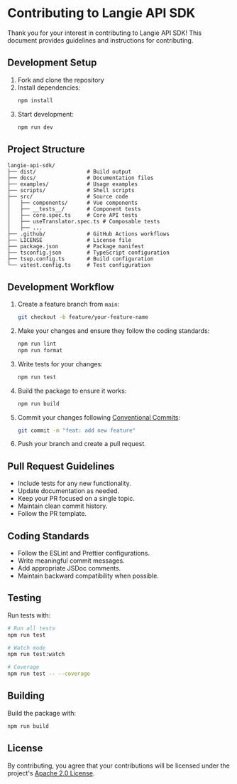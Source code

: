 # Contributing to Langie API SDK

Thank you for your interest in contributing to Langie API SDK! This document provides guidelines and instructions for contributing.

## Development Setup

1. Fork and clone the repository
2. Install dependencies:
   ```bash
   npm install
   ```
3. Start development:
   ```bash
   npm run dev
   ```

## Project Structure

```
langie-api-sdk/
├── dist/                # Build output
├── docs/                # Documentation files
├── examples/            # Usage examples
├── scripts/             # Shell scripts
├── src/                 # Source code
│   ├── components/      # Vue components
│   ├── __tests__/       # Component tests
│   ├── core.spec.ts     # Core API tests
│   ├── useTranslator.spec.ts # Composable tests
│   ├── ...
├── .github/             # GitHub Actions workflows
├── LICENSE              # License file
├── package.json         # Package manifest
├── tsconfig.json        # TypeScript configuration
├── tsup.config.ts       # Build configuration
└── vitest.config.ts     # Test configuration
```

## Development Workflow

1. Create a feature branch from `main`:

   ```bash
   git checkout -b feature/your-feature-name
   ```

2. Make your changes and ensure they follow the coding standards:

   ```bash
   npm run lint
   npm run format
   ```

3. Write tests for your changes:

   ```bash
   npm run test
   ```

4. Build the package to ensure it works:

   ```bash
   npm run build
   ```

5. Commit your changes following [Conventional Commits](https://www.conventionalcommits.org/):

   ```bash
   git commit -m "feat: add new feature"
   ```

6. Push your branch and create a pull request.

## Pull Request Guidelines

- Include tests for any new functionality.
- Update documentation as needed.
- Keep your PR focused on a single topic.
- Maintain clean commit history.
- Follow the PR template.

## Coding Standards

- Follow the ESLint and Prettier configurations.
- Write meaningful commit messages.
- Add appropriate JSDoc comments.
- Maintain backward compatibility when possible.

## Testing

Run tests with:

```bash
# Run all tests
npm run test

# Watch mode
npm run test:watch

# Coverage
npm run test -- --coverage
```

## Building

Build the package with:

```bash
npm run build
```

## License

By contributing, you agree that your contributions will be licensed under the project's [Apache 2.0 License](LICENSE).

